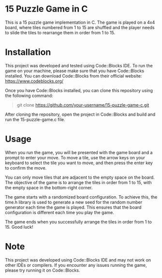 # 15 Puzzle Game in C
This is a 15 puzzle game implementation in C. The game is played on a 4x4 board, where tiles numbered from 1 to 15 are shuffled and the player needs to slide the tiles to rearrange them in order from 1 to 15.

# Installation
This project was developed and tested using Code::Blocks IDE. To run the game on your machine, please make sure that you have Code::Blocks installed. You can download Code::Blocks from their official website: https://www.codeblocks.org/

Once you have Code::Blocks installed, you can clone this repository using the following command:

  >git clone https://github.com/your-username/15-puzzle-game-c.git
  
After cloning the repository, open the project in Code::Blocks and build and run the 15-puzzle-game.c file.

# Usage
When you run the game, you will be presented with the game board and a prompt to enter your move. To move a tile, use the arrow keys on your keyboard to select the tile you want to move, and then press the enter key to confirm the move.

You can only move tiles that are adjacent to the empty space on the board. The objective of the game is to arrange the tiles in order from 1 to 15, with the empty space in the bottom-right corner.

The game starts with a randomized board configuration. To achieve this, the time.h library is used to generate a new seed for the random number generator each time the game is played. This ensures that the board configuration is different each time you play the game.

The game ends when you successfully arrange the tiles in order from 1 to 15. Good luck!

# Note
This project was developed using Code::Blocks IDE and may not work on other IDEs or compilers. If you encounter any issues running the game, please try running it on Code::Blocks.

